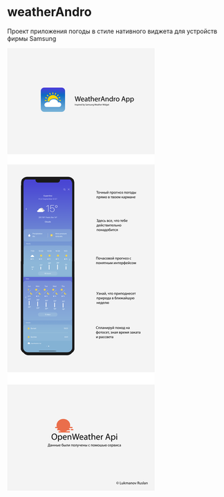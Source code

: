 # weatherAndro
Проект приложения погоды в стиле нативного виджета для устройств фирмы Samsung

![alt text](Presentation.png "WeatherAndro")
